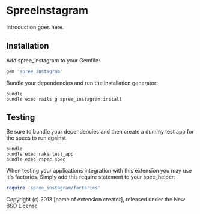SpreeInstagram
==============

Introduction goes here.

Installation
------------

Add spree_instagram to your Gemfile:

```ruby
gem 'spree_instagram'
```

Bundle your dependencies and run the installation generator:

```shell
bundle
bundle exec rails g spree_instagram:install
```

Testing
-------

Be sure to bundle your dependencies and then create a dummy test app for the specs to run against.

```shell
bundle
bundle exec rake test_app
bundle exec rspec spec
```

When testing your applications integration with this extension you may use it's factories.
Simply add this require statement to your spec_helper:

```ruby
require 'spree_instagram/factories'
```

Copyright (c) 2013 [name of extension creator], released under the New BSD License
